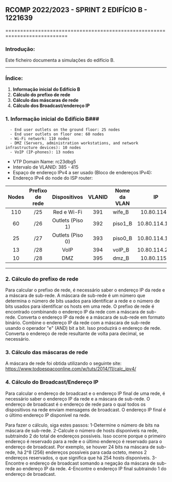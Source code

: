 ## RCOMP 2022/2023 - SPRINT 2 EDIFÍCIO B - 1221639 ##

===========================================================================

### Introdução: ###
Este ficheiro documenta a simulaçôes do edifício B.

------------------------------------------------------------------------------------------------------------------------------------------------------------

### Índice: ###

1. **Informação inicial do Edifício B**
2. **Cálculo do prefixo de rede**
3. **Cálculo das máscaras de rede**
4. **Cálculo dos Broadcast/endereço IP**


### 1. Informação inicial do Edifício B###

      - End user outlets on the ground floor: 25 nodes
      - End user outlets on floor one: 60 nodes
      - Wi-Fi network: 110 nodes
      - DMZ (Servers, administration workstations, and network infrastructure devices): 10 nodes
      - VoIP (IP-phones): 13 nodes

- VTP Domain Name: rc23dbg5
- Intervalo de VLANID: 385 - 415
- Espaço de endereço IPv4 a ser usado (Bloco de endereços IPv4):
- Endereço IPv4 do node do ISP router:


| Nodes | Prefixo de rede |   Dispositivos   | VLANID | Nome da VLAN |      IP       |  Primeiro IP  |   Último IP   | Máscara de rede |   Broadcast   |
|:-----:|:---------------:|:----------------:|:------:|--------------|:-------------:|:-------------:|:-------------:|-----------------|:-------------:|
|  110  |       /25       |    Red e Wi-Fi   |  391   | wife_B       |  10.80.114.0  |  10.80.114.1  | 10.80.114.128 | 255.255.255.128 | 10.80.114.127 |
|  60   |       /26       | Outlets (Piso 1) |  392   | piso1_B      |  10.80.114.129|  10.80.114.130| 10.80.114.192 | 255.255.255.192 | 10.80.114.191 |
|  25   |       /27       | Outlets (Piso 0) |  393   | piso0_B      |  10.80.114.193|  10.80.114.194| 10.80.114.224 | 255.255.255.224 | 10.80.114.223 |
|  13   |       /28       |       VoIP       |  394   | voIP_B       |  10.80.114.224|  10.80.114.225| 10.80.114.238 | 255.255.255.240 | 10.80.114.237 |
|  10   |       /28       |       DMZ        |  395   | dmz_B        |  10.80.115.0  |  10.80.114.1  | 10.80.114.14  | 255.255.255.240 | 10.80.115.15  |

------------------------------------------------------------------------------------------------------------------------------------------------------------
### 2. Cálculo do prefixo de rede ###

Para calcular o prefixo de rede, é necessário saber o endereço IP da rede e a máscara de sub-rede. A máscara de sub-rede é um número que determina o número de bits usados ​​para identificar a rede e o número de bits usados ​​para identificar os hosts em uma rede.
O prefixo de rede é encontrado combinando o endereço IP da rede com a máscara de sub-rede. 
Converta o endereço IP da rede e a máscara de sub-rede em formato binário. 
Combine o endereço IP da rede com a máscara de sub-rede usando o operador "e" (AND) bit a bit. Isso produzirá o endereço de rede. 
Converta o endereço de rede resultante de volta para decimal, se necessário.

### 3. Cálculo das máscaras de rede ###

A máscara de rede foi obtida utilizando o seguinte site: https://www.todoespacoonline.com/w/tuts/2014/11/calc_ipv4/

### 4. Cálculo do Broadcast/Endereço IP ###

Para calcular o endereço de broadcast e o endereço IP final de uma rede, é necessário saber o endereço IP da rede e a máscara de sub-rede. O endereço de broadcast é o endereço de rede para o qual todos os dispositivos na rede enviam mensagens de broadcast. O endereço IP final é o último endereço IP disponível na rede.

Para fazer o cálculo, siga estes passos:
1-Determine o número de bits na máscara de sub-rede.
2-Calcule o número de hosts disponíveis na rede, subtraindo 2 do total de endereços possíveis. Isso ocorre porque o primeiro endereço é reservado para a rede e o último endereço é reservado para o endereço de broadcast. Por exemplo, se houver 24 bits na máscara de sub-rede, há 2^8 (256) endereços possíveis para cada octeto, menos 2 endereços reservados, o que significa que há 254 hosts disponíveis.
3-Encontre o endereço de broadcast somando a negação da máscara de sub-rede ao endereço IP da rede. 
4-Encontre o endereço IP final subtraindo 1 do endereço de broadcast.
